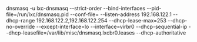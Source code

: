 dnsmasq -u lxc-dnsmasq --strict-order --bind-interfaces --pid-file=/run/lxc/dnsmasq.pid --conf-file= --listen-address 192.168.122.1 --dhcp-range 192.168.122.2,192.168.122.254 --dhcp-lease-max=253 --dhcp-no-override --except-interface=lo --interface=virbr0 --dhcp-sequential-ip --dhcp-leasefile=/var/lib/misc/dnsmasq.lxcbr0.leases --dhcp-authoritative
